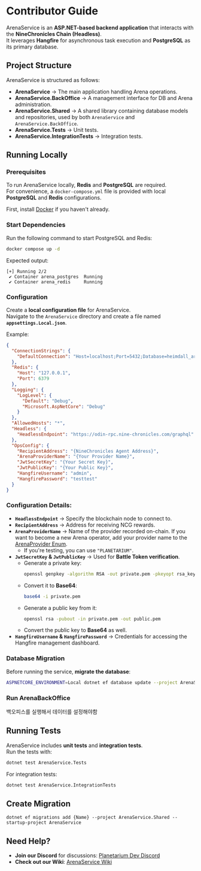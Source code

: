 # Contributor Guide

ArenaService is an **ASP.NET-based backend application** that interacts with the **NineChronicles Chain (Headless)**.  
It leverages **Hangfire** for asynchronous task execution and **PostgreSQL** as its primary database.

## Project Structure

ArenaService is structured as follows:

- **ArenaService** → The main application handling Arena operations.
- **ArenaService.BackOffice** → A management interface for DB and Arena administration.
- **ArenaService.Shared** → A shared library containing database models and repositories, used by both `ArenaService` and `ArenaService.BackOffice`.
- **ArenaService.Tests** → Unit tests.
- **ArenaService.IntegrationTests** → Integration tests.

## Running Locally

### Prerequisites

To run ArenaService locally, **Redis** and **PostgreSQL** are required.  
For convenience, a `docker-compose.yml` file is provided with local **PostgreSQL** and **Redis** configurations.

First, install [Docker](https://www.docker.com/) if you haven't already.

### Start Dependencies

Run the following command to start PostgreSQL and Redis:

```sh
docker compose up -d
```

Expected output:
```
[+] Running 2/2
 ✔ Container arena_postgres  Running
 ✔ Container arena_redis     Running
```

### Configuration

Create a **local configuration file** for ArenaService.  
Navigate to the `ArenaService` directory and create a file named **`appsettings.Local.json`**.

Example:

```json
{
  "ConnectionStrings": {
    "DefaultConnection": "Host=localhost;Port=5432;Database=heimdall_arena;Username=local_test;Password=password"
  },
  "Redis": {
    "Host": "127.0.0.1",
    "Port": 6379
  },
  "Logging": {
    "LogLevel": {
      "Default": "Debug",
      "Microsoft.AspNetCore": "Debug"
    }
  },
  "AllowedHosts": "*",
  "Headless": {
    "HeadlessEndpoint": "https://odin-rpc.nine-chronicles.com/graphql"
  },
  "OpsConfig": {
    "RecipientAddress": "{NineChronicles Agent Address}",
    "ArenaProviderName": "{Your Provider Name}",
    "JwtSecretKey": "{Your Secret Key}",
    "JwtPublicKey": "{Your Public Key}",
    "HangfireUsername": "admin",
    "HangfirePassword": "testtest"
  }
}
```

### Configuration Details:

- **`HeadlessEndpoint`** → Specify the blockchain node to connect to.
- **`RecipientAddress`** → Address for receiving NCG rewards.
- **`ArenaProviderName`** → Name of the provider recorded on-chain. If you want to become a new Arena operator, add your provider name to the [ArenaProvider Enum](https://github.com/planetarium/lib9c/blob/development/Lib9c/Action/Arena/ArenaProvider.cs).
  - If you're testing, you can use `"PLANETARIUM"`.
- **`JwtSecretKey` & `JwtPublicKey`** → Used for **Battle Token verification**.
  - Generate a private key:
    ```sh
    openssl genpkey -algorithm RSA -out private.pem -pkeyopt rsa_keygen_bits:2048
    ```
  - Convert it to **Base64**:
    ```sh
    base64 -i private.pem
    ```
  - Generate a public key from it:
    ```sh
    openssl rsa -pubout -in private.pem -out public.pem
    ```
  - Convert the public key to **Base64** as well.
- **`HangfireUsername` & `HangfirePassword`** → Credentials for accessing the Hangfire management dashboard.


### Database Migration

Before running the service, **migrate the database**:

```sh
ASPNETCORE_ENVIRONMENT=Local dotnet ef database update --project ArenaService.Shared --startup-project ArenaService
```

### Run ArenaBackOffice

백오피스를 실행해서 데이터를 설정해야함


## Running Tests

ArenaService includes **unit tests** and **integration tests**.  
Run the tests with:

```sh
dotnet test ArenaService.Tests
```

For integration tests:

```sh
dotnet test ArenaService.IntegrationTests
```

## Create Migration
```
dotnet ef migrations add {Name} --project ArenaService.Shared --startup-project ArenaService
```

## Need Help?

- **Join our Discord** for discussions: [Planetarium Dev Discord](https://planetarium.dev/discord)
- **Check out our Wiki**: [ArenaService Wiki](https://github.com/planetarium/ArenaService/wiki)
